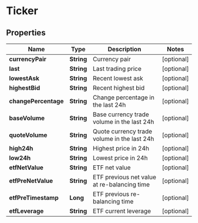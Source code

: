
# Ticker

## Properties

Name | Type | Description | Notes
------------ | ------------- | ------------- | -------------
**currencyPair** | **String** | Currency pair |  [optional]
**last** | **String** | Last trading price |  [optional]
**lowestAsk** | **String** | Recent lowest ask |  [optional]
**highestBid** | **String** | Recent highest bid |  [optional]
**changePercentage** | **String** | Change percentage in the last 24h |  [optional]
**baseVolume** | **String** | Base currency trade volume in the last 24h |  [optional]
**quoteVolume** | **String** | Quote currency trade volume in the last 24h |  [optional]
**high24h** | **String** | Highest price in 24h |  [optional]
**low24h** | **String** | Lowest price in 24h |  [optional]
**etfNetValue** | **String** | ETF net value |  [optional]
**etfPreNetValue** | **String** | ETF previous net value at re-balancing time |  [optional]
**etfPreTimestamp** | **Long** | ETF previous re-balancing time |  [optional]
**etfLeverage** | **String** | ETF current leverage |  [optional]

